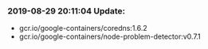 ### 2019-08-29 20:11:04 Update:

- gcr.io/google-containers/coredns:1.6.2
- gcr.io/google-containers/node-problem-detector:v0.7.1
